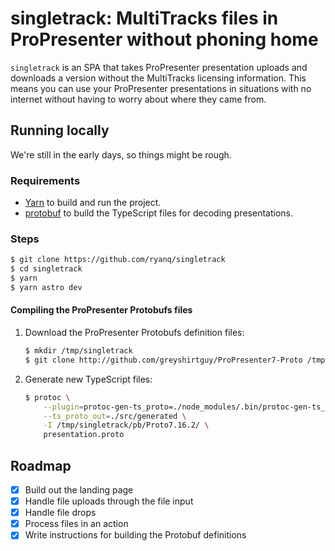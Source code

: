 # singletrack: MultiTracks files in ProPresenter without phoning home

`singletrack` is an SPA that takes ProPresenter presentation uploads and downloads a version without the MultiTracks licensing information. This means you can use your ProPresenter presentations in situations with no internet without having to worry about where they came from.

## Running locally

We're still in the early days, so things might be rough.

### Requirements

- [Yarn](https://yarnpkg.com) to build and run the project.
- [protobuf](https://protobuf.dev) to build the TypeScript files for decoding presentations.

### Steps

```sh
$ git clone https://github.com/ryanq/singletrack
$ cd singletrack
$ yarn
$ yarn astro dev
```

#### Compiling the ProPresenter Protobufs files

1. Download the ProPresenter Protobufs definition files:

    ```sh
    $ mkdir /tmp/singletrack
    $ git clone http://github.com/greyshirtguy/ProPresenter7-Proto /tmp/singletrack/pb
    ```

2. Generate new TypeScript files:

    ```sh
    $ protoc \
        --plugin=protoc-gen-ts_proto=./node_modules/.bin/protoc-gen-ts_proto \
        --ts_proto_out=./src/generated \
        -I /tmp/singletrack/pb/Proto7.16.2/ \
        presentation.proto
    ```

## Roadmap

- [x] Build out the landing page
- [x] Handle file uploads through the file input
- [x] Handle file drops
- [x] Process files in an action
- [x] Write instructions for building the Protobuf definitions